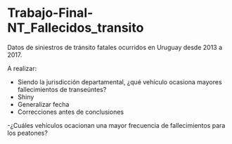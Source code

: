 # Trabajo-Final-NT_Fallecidos_transito
Datos de siniestros de tránsito fatales ocurridos en Uruguay desde 2013 a 2017.



A realizar:

- Siendo la jurisdicción departamental, ¿qué vehículo ocasiona mayores fallecimientos de transeúntes?
- Shiny
- Generalizar fecha
- Correcciones antes de conclusiones

-¿Cuáles vehículos ocacionan una mayor frecuencia de fallecimientos para los peatones?
